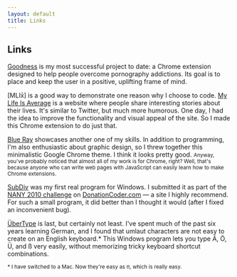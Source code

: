 ```yaml
---
layout: default
title: Links
---
```


## Links

[Goodness] is my most successful project to date: a Chrome extension designed to help people overcome pornography addictions. Its goal is to place and keep the user in a positive, uplifting frame of mind.
  
[MLIx&#772;] is a good way to demonstrate one reason why I choose to code. [My Life Is Average] is a website where people share interesting stories about their lives. It's similar to Twitter, but much more humorous. One day, I had the idea to improve the functionality and visual appeal of the site. So I made this Chrome extension to do just that.
  
[Blue Ray] showcases another one of my skills. In addition to programming, I'm also enthusiastic about graphic design, so I threw together this minimalistic Google Chrome theme. I think it looks pretty good. <small>Anyway, you've probably noticed that almost all of my work is for Chrome, right? Well, that's because anyone who can write web pages with JavaScript can easily learn how to make Chrome extensions.</small>
  
[SubDiv] was my first real program for Windows. I submitted it as part of the [NANY 2010 challenge] on [DonationCoder.com] — a site I highly recommend. For such a small program, it did better than I thought it would (after I fixed an inconvenient bug).
  
[ÜberType] is last, but certainly not least. I've spent much of the past six years learning German, and I found that umlaut characters are not easy to create on an English keyboard.\* This Windows program lets you type Ä, Ö, Ü, and ß very easily, without memorizing tricky keyboard shortcut combinations.

<small>* I have switched to a Mac. Now they're easy as π, which is really easy.</small>

[Goodness]: https://chrome.google.com/webstore/detail/ekdgbodaoampohmhmecigaomnjppbplb
[MLIx]: https://chrome.google.com/webstore/detail/gddhafhbmmbafbfdkgpjfcdkkeifjgga
[My Life Is Average]: http://mylifeisaverage.com
[Blue Ray]: https://chrome.google.com/webstore/detail/gdbjnkjeipkapabcodafgjgpdnjhgcbc
[SubDiv]: http://www.donationcoder.com/forum/index.php?topic=20975.0
[NANY 2010 challenge]: http://www.donationcoder.com/forum/index.php?topic=21276.0
[DonationCoder.com]: http://www.donationcoder.com
[ÜberType]: https://github.com/tylerwayne/UberType/wiki/Instructions
